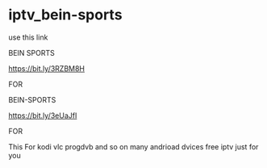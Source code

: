 # iptv_bein-sports



use this link

BEIN SPORTS

https://bit.ly/3RZBM8H

FOR

BEIN-SPORTS

https://bit.ly/3eUaJfI

FOR

This For kodi vlc progdvb and so on many andrioad dvices free iptv just for you

